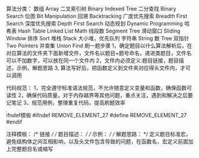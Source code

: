 算法分类：
数组 Array
二叉索引树 Binary Indexed Tree 
二分查找 Binary Search
位图 Bit Manipulation
回溯 Backtracking
广度优先搜索 Breadth First Search
深度优先搜索 Depth First Search
动态规划 Dynamic Programming
哈希表 Hash Table
Linked List
Math
线段数 Segment Tree
滑动窗口 Sliding Window
排序 Sort
堆栈 Stack 大小堆，优先队列
字符串 String
数 Tree
双指针 Two Pointers
并查集 Union Find
刷一题步骤
1，确定题目以什么算法解析后，在对应算法的文件夹下面新增文件，文件名以题目+题号命名，递进类题目，文件名可以不加数字，可以放在同一个文件内
2，文件内必须定义:题目链接，题目描述，示例，解题思路
3, 算法写好后，把函数定义到文件夹对应得头文件内，才可以调用

代码规范：
1，完全遵守标准语法规范，不允许随意定义变量和函数，确保函数可读性
2，确保代码质量，对于内存越界等其他问题，重点关注，遇到和解决之后要记笔记
3，规范用例，整理重复代码，提高刷题效率

ifndef模板
#ifndef REMOVE_ELEMENT_27
#define REMOVE_ELEMENT_27
#endif

注释模板：
/*
链接
*/
/*
题目描述：
*/
/*
示例：
*/
/*
解题思路：
*/
定义题目标准宏，避免结构体之间互相影响，以及头文件包含导致的问题，在函数名，宏定义前面加上完整题目名或缩写